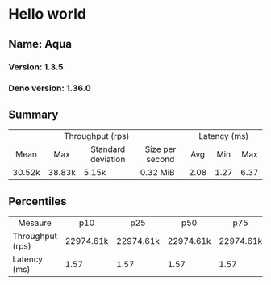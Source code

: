 # Hello world
## Name: Aqua 

### Version: 1.3.5
### Deno version: 1.36.0

## Summary
<table>
<tr>
    <td align="center" colspan="4">Throughput (rps)</td>
    <td align="center" colspan="3">Latency (ms)</td>
</tr>
<tr>
    <td align="center">Mean</td>
    <td align="center">Max</td>
    <td align="center">Standard deviation</td>
    <td align="center">Size per second</td>
    <td align="center">Avg</td>
    <td align="center">Min</td>
    <td align="center">Max</td>
</tr>
<tr>
    <td>30.52k</td>
    <td>38.83k</td>
    <td>5.15k</td>
    <td>0.32 MiB</td>
    <td>2.08</td>
    <td>1.27</td>
    <td>6.37</td>
</tr>
</table>

## Percentiles

<table>
<tr>
  <td align="center">Mesaure</td>
  <td align="center">p10</td>
  <td align="center">p25</td>
  <td align="center">p50</td>
  <td align="center">p75</td>
  <td align="center">p90</td>
  <td align="center">p95</td>
  <td align="center">p99</td>
</tr>
<tr>
  <td>Throughput (rps)</td>
  <td>22974.61k</td>
  <td>22974.61k</td>
  <td>22974.61k</td>
  <td>22974.61k</td>
  <td>37048.13k</td>
  <td>37447.19k</td>
  <td>38828.29k</td>
</tr>
<tr>
  <td>Latency (ms)</td>
  <td>1.57</td>
  <td>1.57</td>
  <td>1.57</td>
  <td>1.57</td>
  <td>2.60</td>
  <td>3.08</td>
  <td>4.27</td>
</tr>
</table>
